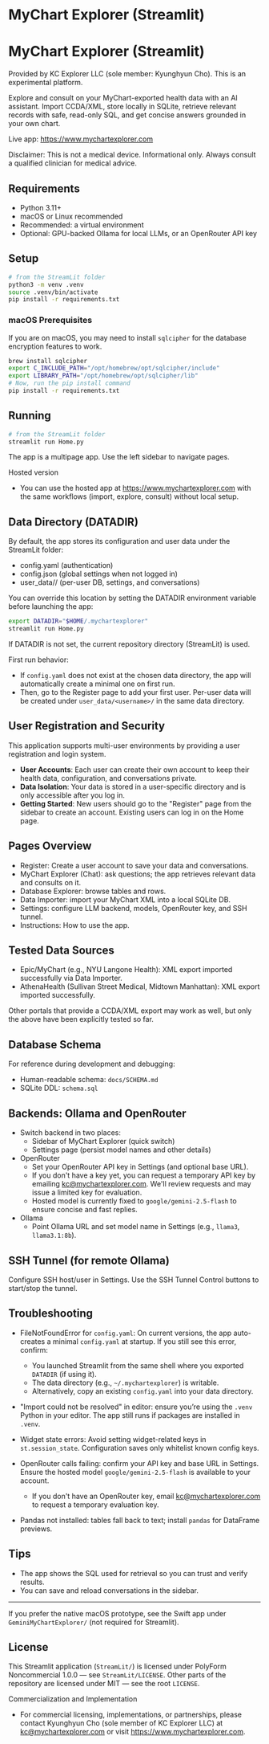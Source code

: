 # MyChart Explorer (Streamlit)
# MyChart Explorer (Streamlit)

Provided by KC Explorer LLC (sole member: Kyunghyun Cho). This is an experimental platform.

Explore and consult on your MyChart-exported health data with an AI assistant. Import CCDA/XML, store locally in SQLite, retrieve relevant records with safe, read-only SQL, and get concise answers grounded in your own chart.

Live app: https://www.mychartexplorer.com

Disclaimer: This is not a medical device. Informational only. Always consult a qualified clinician for medical advice.

## Requirements

- Python 3.11+
- macOS or Linux recommended
- Recommended: a virtual environment
- Optional: GPU-backed Ollama for local LLMs, or an OpenRouter API key

## Setup

```bash
# from the StreamLit folder
python3 -m venv .venv
source .venv/bin/activate
pip install -r requirements.txt
```

### macOS Prerequisites

If you are on macOS, you may need to install `sqlcipher` for the database encryption features to work.

```bash
brew install sqlcipher
export C_INCLUDE_PATH="/opt/homebrew/opt/sqlcipher/include"
export LIBRARY_PATH="/opt/homebrew/opt/sqlcipher/lib"
# Now, run the pip install command
pip install -r requirements.txt
```

## Running

```bash
# from the StreamLit folder
streamlit run Home.py
```

The app is a multipage app. Use the left sidebar to navigate pages.

Hosted version
- You can use the hosted app at https://www.mychartexplorer.com with the same workflows (import, explore, consult) without local setup.

## Data Directory (DATADIR)

By default, the app stores its configuration and user data under the StreamLit folder:
- config.yaml (authentication)
- config.json (global settings when not logged in)
- user_data/<username>/ (per-user DB, settings, and conversations)

You can override this location by setting the DATADIR environment variable before launching the app:

```bash
export DATADIR="$HOME/.mychartexplorer"
streamlit run Home.py
```

If DATADIR is not set, the current repository directory (StreamLit) is used.

First run behavior:
- If `config.yaml` does not exist at the chosen data directory, the app will automatically create a minimal one on first run.
- Then, go to the Register page to add your first user. Per-user data will be created under `user_data/<username>/` in the same data directory.

## User Registration and Security

This application supports multi-user environments by providing a user registration and login system.

- **User Accounts**: Each user can create their own account to keep their health data, configuration, and conversations private.
- **Data Isolation**: Your data is stored in a user-specific directory and is only accessible after you log in.
- **Getting Started**: New users should go to the "Register" page from the sidebar to create an account. Existing users can log in on the Home page.

## Pages Overview

- Register: Create a user account to save your data and conversations.
- MyChart Explorer (Chat): ask questions; the app retrieves relevant data and consults on it.
- Database Explorer: browse tables and rows.
- Data Importer: import your MyChart XML into a local SQLite DB.
- Settings: configure LLM backend, models, OpenRouter key, and SSH tunnel.
- Instructions: How to use the app.

## Tested Data Sources

- Epic/MyChart (e.g., NYU Langone Health): XML export imported successfully via Data Importer.
- AthenaHealth (Sullivan Street Medical, Midtown Manhattan): XML export imported successfully.

Other portals that provide a CCDA/XML export may work as well, but only the above have been explicitly tested so far.

## Database Schema

For reference during development and debugging:
- Human-readable schema: `docs/SCHEMA.md`
- SQLite DDL: `schema.sql`

## Backends: Ollama and OpenRouter

- Switch backend in two places:
  - Sidebar of MyChart Explorer (quick switch)
  - Settings page (persist model names and other details)
- OpenRouter
  - Set your OpenRouter API key in Settings (and optional base URL).
  - If you don't have a key yet, you can request a temporary API key by emailing kc@mychartexplorer.com. We'll review requests and may issue a limited key for evaluation.
  - Hosted model is currently fixed to `google/gemini-2.5-flash` to ensure concise and fast replies.
- Ollama
  - Point Ollama URL and set model name in Settings (e.g., `llama3`, `llama3.1:8b`).

## SSH Tunnel (for remote Ollama)

Configure SSH host/user in Settings. Use the SSH Tunnel Control buttons to start/stop the tunnel.

## Troubleshooting
- FileNotFoundError for `config.yaml`: On current versions, the app auto-creates a minimal `config.yaml` at startup. If you still see this error, confirm:
  - You launched Streamlit from the same shell where you exported `DATADIR` (if using it).
  - The data directory (e.g., `~/.mychartexplorer`) is writable.
  - Alternatively, copy an existing `config.yaml` into your data directory.

- "Import could not be resolved" in editor: ensure you’re using the `.venv` Python in your editor. The app still runs if packages are installed in `.venv`.
- Widget state errors: Avoid setting widget-related keys in `st.session_state`. Configuration saves only whitelist known config keys.
- OpenRouter calls failing: confirm your API key and base URL in Settings. Ensure the hosted model `google/gemini-2.5-flash` is available to your account.
  - If you don't have an OpenRouter key, email kc@mychartexplorer.com to request a temporary evaluation key.
- Pandas not installed: tables fall back to text; install `pandas` for DataFrame previews.

## Tips

- The app shows the SQL used for retrieval so you can trust and verify results.
- You can save and reload conversations in the sidebar.

---

If you prefer the native macOS prototype, see the Swift app under `GeminiMyChartExplorer/` (not required for Streamlit).

## License

This Streamlit application (`StreamLit/`) is licensed under PolyForm Noncommercial 1.0.0 — see `StreamLit/LICENSE`.
Other parts of the repository are licensed under MIT — see the root `LICENSE`.

Commercialization and Implementation
- For commercial licensing, implementations, or partnerships, please contact Kyunghyun Cho (sole member of KC Explorer LLC) at kc@mychartexplorer.com or visit https://www.mychartexplorer.com.
